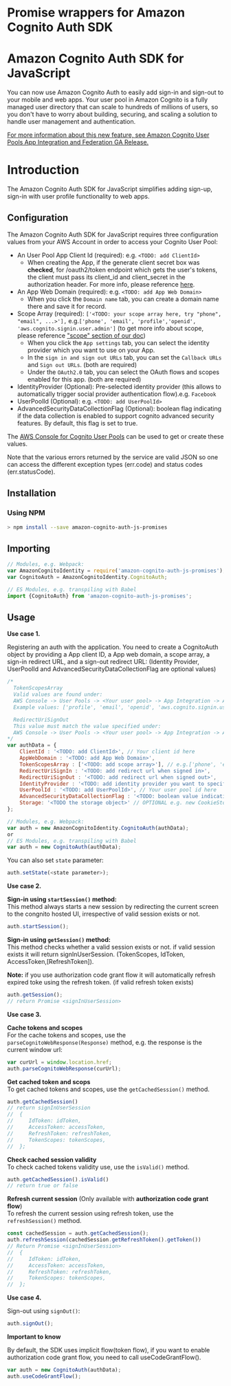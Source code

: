 # Promise wrappers for Amazon Cognito Auth SDK 

# Amazon Cognito Auth SDK for JavaScript
You can now use Amazon Cognito Auth to easily add sign-in and sign-out to your mobile and web apps. Your user pool in Amazon Cognito is a fully managed user directory that can scale to hundreds of millions of users, so you don't have to worry about building, securing, and scaling a solution to handle user management and authentication.

[For more information about this new feature, see Amazon Cognito User Pools App Integration and Federation GA Release.](http://docs.aws.amazon.com/cognito/latest/developerguide/getting-started.html)


# Introduction
The Amazon Cognito Auth SDK for JavaScript simplifies adding sign-up, sign-in with user profile functionality to web apps.

## Configuration

The Amazon Cognito Auth SDK for JavaScript requires three configuration values from your AWS Account in order to access your Cognito User Pool:

* An User Pool App Client Id (required): e.g. `<TODO: add ClientId>` 
    * When creating the App, if the generate client secret box was **checked**, for /oauth2/token endpoint which gets the user's tokens, the client must pass its client_id and client_secret in the authorization header. For more info, please reference [here](http://docs.aws.amazon.com/cognito/latest/developerguide/token-endpoint.html).
* An App Web Domain (required): e.g. `<TODO: add App Web Domain>`
    * When you click the `Domain name` tab, you can create a domain name there and save it for record. 
* Scope Array (required): `['<TODO: your scope array here, try "phone", "email", ...>'],` e.g.`['phone', 'email', 'profile','openid', 'aws.cognito.signin.user.admin']` (to get more info about scope, please reference ["scope" section of our doc](http://docs.aws.amazon.com/cognito/latest/developerguide/authorization-endpoint.html))
    * When you click the `App settings` tab, you can select the identity provider which you want to use on your App. 
    * In the `sign in and sign out URLs` tab, you can set the `Callback URLs` and `Sign out URLs`. (both are required)
    * Under the `OAuth2.0` tab, you can select the OAuth flows and scopes enabled for this app. (both are required)
* IdentityProvider (Optional): Pre-selected identity provider (this allows to automatically trigger social provider authentication flow).e.g. `Facebook`
* UserPoolId (Optional): e.g. `<TODO: add UserPoolId>` 
* AdvancedSecurityDataCollectionFlag (Optional): boolean flag indicating if the data collection is enabled to support cognito advanced security features. By default, this flag is set to true.

The [AWS Console for Cognito User Pools](https://console.aws.amazon.com/cognito/users/) can be used to get or create these values.

Note that the various errors returned by the service are valid JSON so one can access the different exception types (err.code) and status codes (err.statusCode).

## Installation

### Using NPM
```bash
> npm install --save amazon-cognito-auth-js-promises
```

## Importing

```js
// Modules, e.g. Webpack:
var AmazonCognitoIdentity = require('amazon-cognito-auth-js-promises');
var CognitoAuth = AmazonCognitoIdentity.CognitoAuth;

// ES Modules, e.g. transpiling with Babel
import {CognitoAuth} from 'amazon-cognito-auth-js-promises';
```

## Usage
**Use case 1.** 

Registering an auth with the application. You need to create a CognitoAuth object by providing a App client ID, a App web domain, a scope array, a sign-in redirect URL, and a sign-out redirect URL: (Identity Provider, UserPoolId and AdvancedSecurityDataCollectionFlag are optional values)

```js
/*
  TokenScopesArray
  Valid values are found under:
  AWS Console -> User Pools -> <Your user pool> -> App Integration -> App client settings
  Example values: ['profile', 'email', 'openid', 'aws.cognito.signin.user.admin', 'phone']

  RedirectUriSignOut 
  This value must match the value specified under:
  AWS Console -> User Pools -> <Your user pool> -> App Integration -> App client settings -> Sign out URL(s)
*/
var authData = {
	ClientId : '<TODO: add ClientId>', // Your client id here
	AppWebDomain : '<TODO: add App Web Domain>',
	TokenScopesArray : ['<TODO: add scope array>'], // e.g.['phone', 'email', 'profile','openid', 'aws.cognito.signin.user.admin'],
	RedirectUriSignIn : '<TODO: add redirect url when signed in>',
	RedirectUriSignOut : '<TODO: add redirect url when signed out>',
	IdentityProvider : '<TODO: add identity provider you want to specify>', // e.g. 'Facebook',
	UserPoolId : '<TODO: add UserPoolId>', // Your user pool id here
	AdvancedSecurityDataCollectionFlag : '<TODO: boolean value indicating whether you want to enable advanced security data collection>', // e.g. true
    Storage: '<TODO the storage object>' // OPTIONAL e.g. new CookieStorage(), to use the specified storage provided
};

// Modules, e.g. Webpack:
var auth = new AmazonCognitoIdentity.CognitoAuth(authData);
or 
// ES Modules, e.g. transpiling with Babel
var auth = new CognitoAuth(authData);

```
You can also set `state` parameter:

```js
auth.setState(<state parameter>);
```
**Use case 2.** 

**Sign-in using `startSession()` method:** 
<br/>This method always starts a new session by redirecting the current screen to the congnito hosted UI, irrespective of valid session exists or not.
```js
auth.startSession();
```


**Sign-in using `getSession()` method:**
<br/>This method checks whether a valid session exists or not. if valid session exists it will return signInUserSession. (TokenScopes, IdToken, AccessToken,[RefreshToken]). 

**Note:** if you use authorization code grant flow it will automatically refresh expired toke using the refresh token. (if valid refresh token exists) 
```js
auth.getSession();
// return Promise <signInUserSession>
```
**Use case 3.** 

**Cache tokens and scopes**<br/>
For the cache tokens and scopes, use the `parseCognitoWebResponse(Response)` method, e.g. the response is the current window url:

```js
var curUrl = window.location.href;
auth.parseCognitoWebResponse(curUrl);
```

**Get cached token and scops**<br/>
To get cached tokens and scopes, use the `getCachedSession()` method.

```js
auth.getCachedSession()
// return signInUserSession
//  {
//     IdToken: idToken,
//     AccessToken: accessToken,
//     RefreshToken: refreshToken,
//     TokenScopes: tokenScopes,
//  };
```
**Check cached session validity**<br/>
To check cached tokens validity use, use the `isValid()` method.
``` js
auth.getCachedSession().isValid()
// return true or false
```
**Refresh current session** (Only available with **authorization code grant flow**)<br/>
To refresh the current session using refresh token, use the  `refreshSession()` method.

``` js
const cachedSession = auth.getCachedSession();
auth.refreshSession(cachedSession.getRefreshToken().getToken())
// Return Promise <signInUserSession>
//  {
//     IdToken: idToken,
//     AccessToken: accessToken,
//     RefreshToken: refreshToken,
//     TokenScopes: tokenScopes,
//  };
```

**Use case 4.** 

Sign-out using `signOut()`:
```js
auth.signOut();
```

**Important to know**

By default, the SDK uses implicit flow(token flow), if you want to enable authorization code grant flow, you need to call useCodeGrantFlow().

```js
var auth = new CognitoAuth(authData);
auth.useCodeGrantFlow();
```